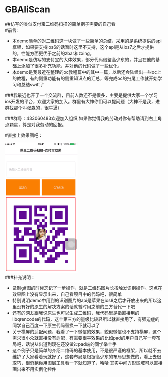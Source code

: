 # GBAliScan
##仿写的类似支付宝二维码扫描的简单例子需要的自己看<br>
#前言:<br>
* 本demo简单的对二维码这一块做了一些简单的总结，采用的是系统提供的api框架，如果要支持ios6的话暂时这里不支持，这个api是从ios7之后才提供的，性能方面更优于之前的zbar和zxing。<br>
* 本demo是仿写的支付宝的大体效果，部分代码借鉴高少东的，并且在他的基础上添加了很多补充功能，并对他的代码做了一些优化。<br>
* 本demo是我最近在整理的oc教程篇中的其中一篇，以后还会陆续出一些oc上的教程，有的侧重功能有的侧重知识点的汇总，等完成oc的扫尾工作就开始学习和总结swift了<br>

###我最近也开了一个交流群，目前人数还不是很多，主要是提供大家一个学习ios开发的平台，欢迎大家的加入。群里有大神你们可以提问题（大神不是我，进群找那个叫张淼的，很牛逼）<br>

###群号：433060483欢迎加入组织,如果你觉得我的劳动对你有帮助请到右上角点颗星，算是对我劳动的回报。<br>


#直接上效果图吧：<br>

![](https://github.com/mokey1422/gifResourceOther/blob/master/GBAliScan.gif)<br>
###补充说明：<br>
* 录制gif图的时候忘记了一步操作，就是二维码图片长按触发识别操作。这点在效果图上没有显示出来，自己看项目中的代码吧，很简单<br>
* 特别说明demo中用到的识别图片的api是苹果在ios8之后才开放出来的所以这里没有好的原生的解决方案的话就暂时用之前的三方替代一下吧<br>
* 还有的网友跟我说原生也可以生成二维码，我代码里是指直接用的libqrencode的代码，这个第三方的量级比较轻所以就直接用了，有强迫症的同学自己百度一下原生代码替换一下就可以了<br> 
* 关于横屏的适配问题，我看了一下微信的效果，貌似微信也不支持横屏，这个需求很小众就直接没有适配，有需要很平效果的比如pad的用户自己写一套布局吧，话说从出道到现在还没做过pad端的同学举个手<br>
* 这个例子只是简单的介绍二维码的基本使用，不是很严谨的框架，所以就不去维护了大家看着玩就好了，这套布局是根据高少东的布局思想做的，看上去很取巧，很奇葩你用图层工具看一下就知道了，哈哈 其实中间方形区域可以直接画出来不用实例化控件<br>
